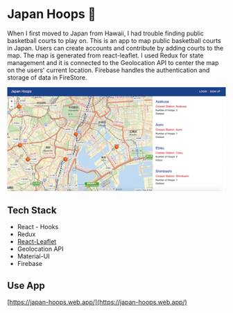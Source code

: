 # Japan Hoops :basketball:
When I first moved to Japan from Hawaii, I had trouble finding public basketball courts to play on. This is an app to map public basketball courts in Japan. Users can create accounts and contribute by adding courts to the map. The map is generated from react-leaflet. I used Redux for state management and it is connected to the Geolocation API to center the map on the users' current location. Firebase handles the authentication and storage of data in FireStore.

![Japan Hoops preview](/img/hoops.png)

## Tech Stack
- React - Hooks
- Redux
- [React-Leaflet](https://www.npmjs.com/package/react-leaflet)
- Geolocation API
- Material-UI
- Firebase

## Use App
[https://japan-hoops.web.app/](https://japan-hoops.web.app/)
